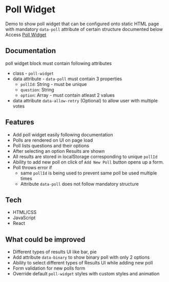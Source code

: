 # Poll Widget
Demo to show poll widget that can be configured onto static HTML page with mandatory `data-poll` attribute of certain structure documented below
Access [Poll Widget](https://pollwidgetcustom.netlify.app/) 

## Documentation
poll widget block must contain following attributes
- class - `poll-widget`
- data attribute - `data-poll` must contain 3 properties
  - `pollId`: String - must be unique
  - `question`: String
  - `option`: Array - must contain atleast 2 values
- data attribute `data-allow-retry` (Optional) to allow user with multiple votes

## Features
- Add poll widget easily following documentation
- Polls are rendered on UI on page load
- Poll lists questions and their options
- After selecting an option Results are shown
- All results are stored in localStorage corresponding to unique `pollId`
- Ability to add new poll on click of `Add New Poll` button opens up a form.
- Poll throws error if
  - same `pollId` is being used to prevent same poll be used multiple times
  - Attribute `data-poll` does not follow mandatory structure
 
## Tech
- HTML/CSS
- JavaScript
- React

## What could be improved
- Different types of results UI like bar, pie
- Add attribute `data-binary` to show binary poll with only 2 options
- Ability to select different types of Results UI while adding new poll
- Form validation for new polls form
- Override default `poll-widget` styles with custom styles and animation
